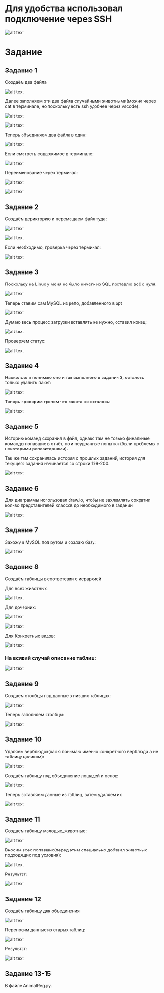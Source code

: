 # Для удобства использовал подключение через SSH

![alt text](img/image.png)

# Задание

## Задание 1

Создаём два файла:

![alt text](img/image-1.png)

Далее заполняем эти два файла случайными животными(можно через cat в терминале, но поскольку есть ssh удобнее через vscode):

![alt text](img/image-2.png)

![alt text](img/image-3.png)

Теперь объединяем два файла в один:

![alt text](img/image-4.png)

Если смотреть содержимое в терминале: 

![alt text](img/image-5.png)

Переименование через терминал:

![alt text](img/image-6.png)

![alt text](img/image-7.png)

## Задание 2

Создаём дерикторию и перемещаем файл туда:

![alt text](img/image-8.png)

![alt text](img/image-9.png)

Если необходимо, проверка через терминал:

![alt text](img/image-10.png)

## Задание 3

Поскольку на Linux у меня не было ничего из SQL поставлю всё с нуля:

![alt text](img/image-12.png)

Теперь ставим сам MySQL из репо, добавленного в apt

![alt text](img/image-13.png)

Думаю весь процесс загрузки вставлять не нужно, оставил конец:

![alt text](img/image-14.png)

Проверяем статус: 

![alt text](img/image-15.png)

## Задание 4

Насколько я понимаю оно и так выполнено в задании 3, осталось только удалить пакет:

![alt text](img/image-16.png)

Теперь проверим грепом что пакета не осталось:

![alt text](img/image-17.png)

## Задание 5 

Историю команд сохранил в файл, однако там не только финальные команды попавшие в отчёт, но и неудоачные попытки (были проблемы с некоторыми репозиториями).

Так же там сохранилась история с прошлых заданий, история для текущего задания начинается со строки 199-200.

![alt text](img/image-18.png)

## Задание 6

Для диаграммы использовал draw.io, чтобы не захламлять сократил кол-во представителей классов до необходимого в задании 

![alt text](img/image-19.png)

## Задание 7 

Захожу в MySQL под рутом и создаю базу:

![alt text](img/image-20.png)

## Задание 8

Создаём таблицы в соответсвии с иерархией

Для всех животных: 

![alt text](img/image-21.png)

Для дочерних:

![alt text](img/image-22.png)

![alt text](img/image-23.png)

Для Конкретных видов:

![alt text](img/image-24.png)

### На всякий случай описание таблиц:

![alt text](img/image-25.png)

## Задание 9 

Создаем столбцы под данные в низших таблицах:

![alt text](img/image-27.png)

Теперь заполняем столбцы:

![alt text](img/image-26.png)

## Задание 10

Удаляем верблюдов(как я понимаю именно конкретного верблюда а не таблицу целиком):

![alt text](img/image-28.png)

Создаём таблицу под объединение лошадей и ослов:

![alt text](img/image-29.png)

Теперь вставляем данные из таблиц, затем удаляем их

![alt text](img/image-30.png)

## Задание 11

Создаем таблицу молодые_животные:

![alt text](img/image-31.png)

Вносим всех попавших(перед этим специально добавил животных подходящих под условия):

![alt text](img/image-32.png)

Результат:

![alt text](img/image-33.png)

## Задание 12

Создаём таблицу для объединения

![alt text](img/image-34.png)

Переносим данные из старых таблиц:

![alt text](img/image-35.png)

Результат:

![alt text](img/image-36.png)

## Задание 13-15 

В файле AnimalReg.py.